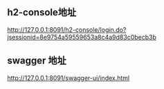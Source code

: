 ## h2-console地址
http://127.0.0.1:8091/h2-console/login.do?jsessionid=8e9754a59559653a8c4a9d83c0becb3b
## swagger 地址
http://127.0.0.1:8091/swagger-ui/index.html
